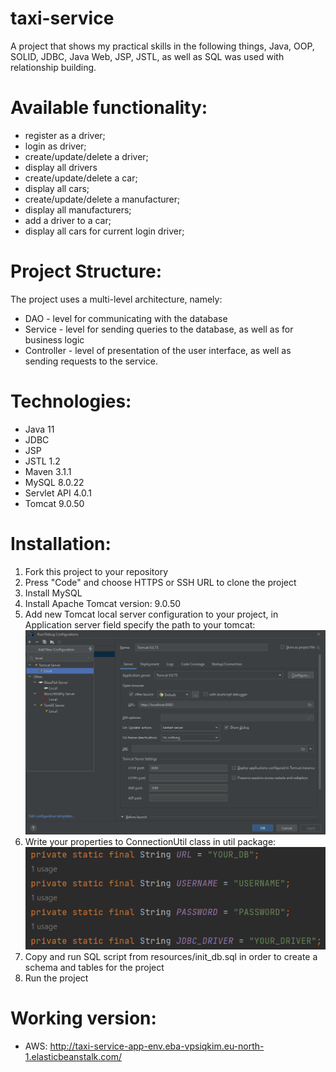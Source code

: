 ﻿# taxi-service
A project that shows my practical skills in the following things, Java, OOP, SOLID, JDBC, Java Web, JSP, JSTL, as well as SQL was used with relationship building.
# Available functionality:
- register as a driver;
- login as driver;
- create/update/delete a driver;
- display all drivers
- create/update/delete a car;
- display all cars;
- create/update/delete a manufacturer;
- display all manufacturers;
- add a driver to a car;
- display all cars for current login driver;
# Project Structure:
The project uses a multi-level architecture, namely:
- DAO - level for communicating with the database
- Service - level for sending queries to the database, as well as for business logic
- Controller - level of presentation of the user interface, as well as sending requests to the service.
# Technologies:
- Java 11
- JDBC
- JSP
- JSTL 1.2
- Maven 3.1.1
- MySQL 8.0.22
- Servlet API 4.0.1
- Tomcat 9.0.50
# Installation:
1. Fork this project to your repository
2. Press "Code" and choose HTTPS or SSH URL to clone the project
3. Install MySQL
4. Install Apache Tomcat version: 9.0.50
5. Add new Tomcat local server configuration to your project, in Application server field specify the path to your tomcat:
![img_5.png](img_5.png)
6. Write your properties to ConnectionUtil class in util package:
![img_2.png](img_2.png)
7. Copy and run SQL script from resources/init_db.sql in order to create a schema and tables for the project
8. Run the project
# Working version:
- AWS: http://taxi-service-app-env.eba-vpsiqkim.eu-north-1.elasticbeanstalk.com/
